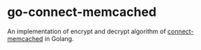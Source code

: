 # go-connect-memcached
An implementation of encrypt and decrypt algorithm of [connect-memcached](https://github.com/balor/connect-memcached) in Golang.
